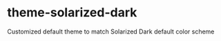theme-solarized-dark
====================

Customized default theme to match Solarized Dark default color scheme
